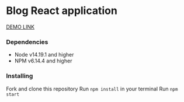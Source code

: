 # Blog React application

[DEMO LINK](https://RomekIvantsiv.github.io/Inquire_TestTask/)

### Dependencies
- Node v14.19.1 and higher
- NPM v6.14.4 and higher

### Installing
Fork and clone this repository
Run `npm install` in your terminal
Run `npm start`

